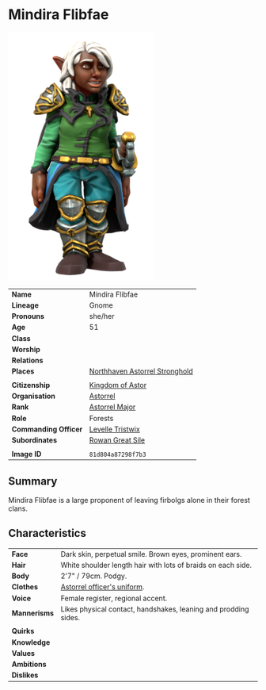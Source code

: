 # Mindira Flibfae

<img src="https://raw.githubusercontent.com/jesskelsall/astarus-images/main/characters/portraits/81d804a87298f7b3.png" height="500" />

| | |
| --- | --- |
| **Name** | Mindira Flibfae | character.3
| **Lineage** | Gnome |
| **Pronouns** | she/her |
| **Age** | 51 |
| **Class** | |
| **Worship** | |
| **Relations** | |
| **Places** | [Northhaven Astorrel Stronghold](../places/strongholds/northhaven-astorrel-stronghold.md) |
| | |
| **Citizenship** | [Kingdom of Astor](../civilisations/kingdom-of-astor/kingdom-of-astor.md) |
| **Organisation** | [Astorrel](../organisations/government/astorrel/astorrel.md) |
| **Rank** | [Astorrel Major](../organisations/government/astorrel/ranks/astorrel-major.md) |
| **Role** | Forests |
| **Commanding Officer** | [Levelle Tristwix](levelle-tristwix.md) |
| **Subordinates** | [Rowan Great Sile](rowan-great-sile.md) |
|||
| **Image ID** | `81d804a87298f7b3` |

## Summary

Mindira Flibfae is a large proponent of leaving firbolgs alone in their forest clans.

## Characteristics

| | |
| --- | --- |
| **Face** | Dark skin, perpetual smile. Brown eyes, prominent ears. | characteristics.2
| **Hair** | White shoulder length hair with lots of braids on each side. |
| **Body** | 2'7" / 79cm. Podgy. |
| **Clothes** | [Astorrel officer's uniform](../organisations/government/astorrel/uniforms/astorrel-officers-uniform.md). |
| **Voice** | Female register, regional accent. |
| **Mannerisms** | Likes physical contact, handshakes, leaning and prodding sides. |
| | |
| **Quirks** | |
| **Knowledge** | |
| **Values** | |
| **Ambitions** | |
| **Dislikes** | |
